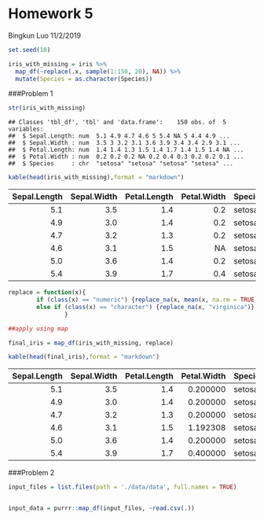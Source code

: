 Homework 5
================
Bingkun Luo
11/2/2019

``` r
set.seed(10)

iris_with_missing = iris %>% 
  map_df(~replace(.x, sample(1:150, 20), NA)) %>%
  mutate(Species = as.character(Species))
```

\#\#\#Problem 1

``` r
str(iris_with_missing)
```

    ## Classes 'tbl_df', 'tbl' and 'data.frame':    150 obs. of  5 variables:
    ##  $ Sepal.Length: num  5.1 4.9 4.7 4.6 5 5.4 NA 5 4.4 4.9 ...
    ##  $ Sepal.Width : num  3.5 3 3.2 3.1 3.6 3.9 3.4 3.4 2.9 3.1 ...
    ##  $ Petal.Length: num  1.4 1.4 1.3 1.5 1.4 1.7 1.4 1.5 1.4 NA ...
    ##  $ Petal.Width : num  0.2 0.2 0.2 NA 0.2 0.4 0.3 0.2 0.2 0.1 ...
    ##  $ Species     : chr  "setosa" "setosa" "setosa" "setosa" ...

``` r
kable(head(iris_with_missing),format = "markdown")
```

| Sepal.Length | Sepal.Width | Petal.Length | Petal.Width | Species |
| -----------: | ----------: | -----------: | ----------: | :------ |
|          5.1 |         3.5 |          1.4 |         0.2 | setosa  |
|          4.9 |         3.0 |          1.4 |         0.2 | setosa  |
|          4.7 |         3.2 |          1.3 |         0.2 | setosa  |
|          4.6 |         3.1 |          1.5 |          NA | setosa  |
|          5.0 |         3.6 |          1.4 |         0.2 | setosa  |
|          5.4 |         3.9 |          1.7 |         0.4 | setosa  |

``` r
replace = function(x){
        if (class(x) == "numeric") {replace_na(x, mean(x, na.rm = TRUE))}       
        else if (class(x) == "character") {replace_na(x, "virginica")} 
                }

##apply using map

final_iris = map_df(iris_with_missing, replace)

kable(head(final_iris),format = "markdown")
```

| Sepal.Length | Sepal.Width | Petal.Length | Petal.Width | Species |
| -----------: | ----------: | -----------: | ----------: | :------ |
|          5.1 |         3.5 |          1.4 |    0.200000 | setosa  |
|          4.9 |         3.0 |          1.4 |    0.200000 | setosa  |
|          4.7 |         3.2 |          1.3 |    0.200000 | setosa  |
|          4.6 |         3.1 |          1.5 |    1.192308 | setosa  |
|          5.0 |         3.6 |          1.4 |    0.200000 | setosa  |
|          5.4 |         3.9 |          1.7 |    0.400000 | setosa  |

\#\#\#Problem 2

``` r
input_files = list.files(path = './data/data', full.names = TRUE)


input_data = purrr::map_df(input_files, ~read.csv(.))
```
